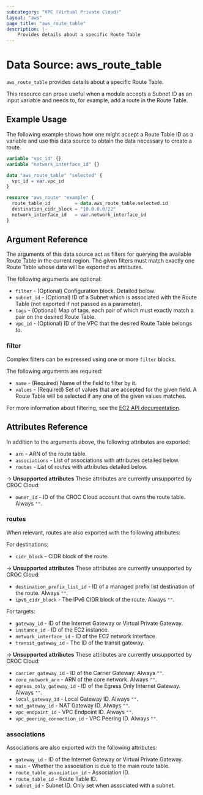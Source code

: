 ```yaml
---
subcategory: "VPC (Virtual Private Cloud)"
layout: "aws"
page_title: "aws_route_table"
description: |-
    Provides details about a specific Route Table
---
```


# Data Source: aws_route_table

`aws_route_table` provides details about a specific Route Table.

This resource can prove useful when a module accepts a Subnet ID as an input variable and needs to, for example, add a route in the Route Table.

## Example Usage

The following example shows how one might accept a Route Table ID as a variable and use this data source to obtain the data necessary to create a route.

```terraform
variable "vpc_id" {}
variable "network_interface_id" {}

data "aws_route_table" "selected" {
  vpc_id = var.vpc_id
}

resource "aws_route" "example" {
  route_table_id         = data.aws_route_table.selected.id
  destination_cidr_block = "10.0.0.0/22"
  network_interface_id   = var.network_interface_id
}
```

## Argument Reference

The arguments of this data source act as filters for querying the available Route Table in the current region. The given filters must match exactly one Route Table whose data will be exported as attributes.

The following arguments are optional:

* `filter` - (Optional) Configuration block. Detailed below.
* `subnet_id` - (Optional) ID of a Subnet which is associated with the Route Table (not exported if not passed as a parameter).
* `tags` - (Optional) Map of tags, each pair of which must exactly match a pair on the desired Route Table.
* `vpc_id` - (Optional) ID of the VPC that the desired Route Table belongs to.

### filter

Complex filters can be expressed using one or more `filter` blocks.

The following arguments are required:

* `name` - (Required) Name of the field to filter by it.
* `values` - (Required) Set of values that are accepted for the given field. A Route Table will be selected if any one of the given values matches.

For more information about filtering, see the [EC2 API documentation][describe-route-tables].

## Attributes Reference

In addition to the arguments above, the following attributes are exported:

* `arn` - ARN of the route table.
* `associations` - List of associations with attributes detailed below.
* `routes` - List of routes with attributes detailed below.

->  **Unsupported attributes**
These attributes are currently unsupported by CROC Cloud:

* `owner_id` - ID of the CROC Cloud account that owns the route table. Always `""`.

### routes

When relevant, routes are also exported with the following attributes:

For destinations:

* `cidr_block` - CIDR block of the route.

->  **Unsupported attributes**
These attributes are currently unsupported by CROC Cloud:

* `destination_prefix_list_id` - ID of a managed prefix list destination of the route. Always `""`.
* `ipv6_cidr_block` - The IPv6 CIDR block of the route. Always `""`.

For targets:

* `gateway_id` - ID of the Internet Gateway or Virtual Private Gateway.
* `instance_id` - ID of the EC2 instance.
* `network_interface_id` - ID of the EC2 network interface.
* `transit_gateway_id` - The ID of the transit gateway.

->  **Unsupported attributes**
These attributes are currently unsupported by CROC Cloud:

* `carrier_gateway_id` - ID of the Carrier Gateway. Always `""`.
* `core_network_arn` - ARN of the core network. Always `""`.
* `egress_only_gateway_id` - ID of the Egress Only Internet Gateway. Always `""`.
* `local_gateway_id` - Local Gateway ID. Always `""`.
* `nat_gateway_id` - NAT Gateway ID. Always `""`.
* `vpc_endpoint_id` - VPC Endpoint ID. Always `""`.
* `vpc_peering_connection_id` - VPC Peering ID. Always `""`.

### associations

Associations are also exported with the following attributes:

* `gateway_id` - ID of the Internet Gateway or Virtual Private Gateway.
* `main` - Whether the association is due to the main route table.
* `route_table_association_id` - Association ID.
* `route_table_id` - Route Table ID.
* `subnet_id` - Subnet ID. Only set when associated with a subnet.

[describe-route-tables]: https://docs.cloud.croc.ru/en/api/ec2/routes/DescribeRouteTables.html
